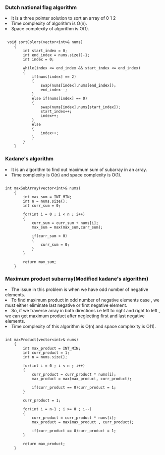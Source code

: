 ### Dutch national flag algorithm

<li>It is a three pointer solution to sort an array of 0 1 2</li>
<li>Time complexity of algorithm is O(n).</li>
<li>Space complexity of algorithm is O(1).</li>

```

 void sortColors(vector<int>& nums) 
    {
        int start_index = 0;
        int end_index = nums.size()-1;
        int index = 0;

        while(index <= end_index && start_index <= end_index)
        {
            if(nums[index] == 2)
            {
                swap(nums[index],nums[end_index]);
                end_index--;
            }
            else if(nums[index] == 0)
            {
                swap(nums[index],nums[start_index]);
                start_index++;
                index++;
            }
            else
            {
                index++;
            }
        }    
    }

```

### Kadane's algorithm
<li>It is an algorithm to find out maximum sum of subarray in an array.</li>
<li>Time complexity is O(n) and space complexity is O(1).</li>

```

int maxSubArray(vector<int>& nums) 
    {
        int max_sum = INT_MIN;
        int n = nums.size();
        int curr_sum = 0;

        for(int i = 0 ; i < n ; i++)
        {
            curr_sum = curr_sum + nums[i];
            max_sum = max(max_sum,curr_sum);

            if(curr_sum < 0)
            {
                curr_sum = 0;
            }
        }    

        return max_sum;
    }

```

### Maximum product subarray(Modified kadane's algorithm)
<li>The issue in this problem is when we have odd number of negative elements.</li>
<li>To find maximum product in odd number of negative elements case , we must either eliminate last negative or first negative element.</li>
<li>So, if we traverse array in both directions i.e left to right and right to left , we can get maximum product after neglecting first and last negative elements.</li>
<li>Time complexity of this algorithm is O(n) and space complexity is O(1).</li>

```

int maxProduct(vector<int>& nums) 
    {
        int max_product = INT_MIN;
        int curr_product = 1;
        int n = nums.size();

        for(int i = 0 ; i < n ; i++)
        {
            curr_product = curr_product * nums[i];
            max_product = max(max_product, curr_product);

            if(curr_product == 0)curr_product = 1;
        }

        curr_product = 1;

        for(int i = n-1 ; i >= 0 ; i--)
        {
            curr_product = curr_product * nums[i];
            max_product = max(max_product , curr_product);

            if(curr_product == 0)curr_product = 1;
        }

        return max_product;
    }

```